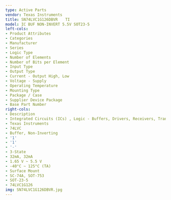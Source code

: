 ```yaml
---
type: Active Parts
vendor: Texas Instruments
title: SN74LVC1G126DBVR　　TI
model: IC BUF NON-INVERT 5.5V SOT23-5
left-cols:
- Product Attributes
- Categories
- Manufacturer
- Series
- Logic Type
- Number of Elements
- Number of Bits per Element
- Input Type
- Output Type
- Current - Output High, Low
- Voltage - Supply
- Operating Temperature
- Mounting Type
- Package / Case
- Supplier Device Package
- Base Part Number
right-cols:
- Description
- Integrated Circuits (ICs) , Logic - Buffers, Drivers, Receivers, Transceivers
- Texas Instruments
- 74LVC
- Buffer, Non-Inverting
- '1'
- '1'
- '-'
- 3-State
- 32mA, 32mA
- 1.65 V ~ 5.5 V
- -40°C ~ 125°C (TA)
- Surface Mount
- SC-74A, SOT-753
- SOT-23-5
- 74LVC1G126
img: SN74LVC1G126DBVR.jpg
---
```

